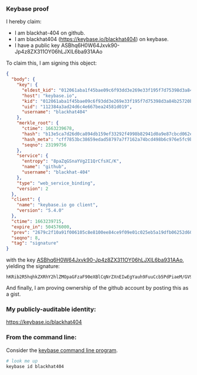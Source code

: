 ### Keybase proof

I hereby claim:

  * I am blackhat-404 on github.
  * I am blackhat404 (https://keybase.io/blackhat404) on keybase.
  * I have a public key ASBhq6H0W64Jxvk90-Jp4z8ZX311OY06hLJXIL6ba931AAo

To claim this, I am signing this object:

```json
{
  "body": {
    "key": {
      "eldest_kid": "012061aba1f45bae09c6f93dd3e269e33f195f7d75398d3a84b25720be9b6bddf5000a",
      "host": "keybase.io",
      "kid": "012061aba1f45bae09c6f93dd3e269e33f195f7d75398d3a84b25720be9b6bddf5000a",
      "uid": "112384a3ad24d6c4e667bea24581d019",
      "username": "blackhat404"
    },
    "merkle_root": {
      "ctime": 1663239678,
      "hash": "b13e5ca7d26d0ca894db159ef33292f4998b82941d0a9e87cbcd062ebc25bc620695c6041ffeaf8e796bcc69644c30b284114b9838b891774498c54b167c32b2",
      "hash_meta": "cff7853bc38659edad58797a7f7162a74bcd498b6c976e5fc9b792e695e8be68",
      "seqno": 23199756
    },
    "service": {
      "entropy": "8paZqGSnaYVg2I1QrCfsXC/K",
      "name": "github",
      "username": "blackhat-404"
    },
    "type": "web_service_binding",
    "version": 2
  },
  "client": {
    "name": "keybase.io go client",
    "version": "5.4.0"
  },
  "ctime": 1663239715,
  "expire_in": 504576000,
  "prev": "2679c2f10a91f006105c8e8100ee84ce9f09e01c025eb5a19dfb06252d60c5d8",
  "seqno": 8,
  "tag": "signature"
}
```

with the key [ASBhq6H0W64Jxvk90-Jp4z8ZX311OY06hLJXIL6ba931AAo](https://keybase.io/blackhat404), yielding the signature:

```
hKRib2R5hqhkZXRhY2hlZMOpaGFzaF90eXBlCqNrZXnEIwEgYauh9FuuCcb5PdPiaeM/GV99dTmNOoSyVyC+m2vd9QAKp3BheWxvYWTESpcCCMQgJnnC8QqR8AYQXI6BAO6Ezp8J4BwCXrWhnfsGJS1gxdjEIE51Q0f1ZmPOMsmf9Ba3UYJSnS4TJuEVTwku8UezyEPMAgHCo3NpZ8RAoGXBhqvWiUsvyKF7UUcu2ZI81/Ax7IvZ9Qt+kfF2eYYKaV0OZH/KafbkiJs9Fl7ZE4IzpPNmJUJMP11sqxIRB6hzaWdfdHlwZSCkaGFzaIKkdHlwZQildmFsdWXEIC85bRZyyBsnwb53CajXvWf+uEL2HLcpa8YToZsUO0ifo3RhZ80CAqd2ZXJzaW9uAQ==

```

And finally, I am proving ownership of the github account by posting this as a gist.

### My publicly-auditable identity:

https://keybase.io/blackhat404

### From the command line:

Consider the [keybase command line program](https://keybase.io/download).

```bash
# look me up
keybase id blackhat404
```
